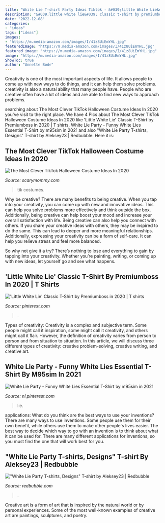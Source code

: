 ```yaml
---
title: "White Lie T-shirt Party Ideas Tiktok - &#039;little White Lie&#039; Classic T-shirt By Premiumboss In 2020"
description: "&#039;little white lie&#039; classic t-shirt by premiumboss in 2020"
date: "2022-12-08"
categories:
- "ideas"
tags: ["ideas"]
images:
- "https://m.media-amazon.com/images/I/41z8UiEmYHL.jpg"
featuredImage: "https://m.media-amazon.com/images/I/41z8UiEmYHL.jpg"
featured_image: "https://m.media-amazon.com/images/I/41z8UiEmYHL.jpg"
image: "https://m.media-amazon.com/images/I/41z8UiEmYHL.jpg"
ShowToc: true
author: "Annette Bode"
---
```



Creativity is one of the most important aspects of life. It allows people to come up with new ways to do things, and it can help them solve problems. creativity is also a natural ability that many people have. People who are creative often have a lot of ideas and are able to find new ways to approach problems.

	

		
searching about The Most Clever TikTok Halloween Costume Ideas In 2020 you've visit to the right place. We have 4 Pics about The Most Clever TikTok Halloween Costume Ideas In 2020 like &#039;Little White Lie&#039; Classic T-Shirt by Premiumboss in 2020 | T shirts, White Lie Party - Funny White Lies Essential T-Shirt by m95sim in 2021 and also &quot;White Lie Party T-shirts, Designs&quot; T-shirt by Aleksey23 | Redbubble. Here it is:
		
    
## The Most Clever TikTok Halloween Costume Ideas In 2020

<img loading=lazy src="https://m.media-amazon.com/images/I/41z8UiEmYHL.jpg" onerror="this.onerror=null;this.src='https://tse3.mm.bing.net/th?id=OIP.ROkOCvDKVS0gc_TXrltfowAAAA&amp;pid=15.1';" alt="The Most Clever TikTok Halloween Costume Ideas In 2020">

_Source: scarymommy.com_

>tik costumes. 

	

Why be creative?
There are many benefits to being creative. When you tap into your creativity, you can come up with new and innovative ideas. This can help you solve problems more effectively and think outside the box. Additionally, being creative can help boost your mood and increase your overall satisfaction with life.
Being creative can also help you connect with others. If you share your creative ideas with others, they may be inspired to do the same. This can lead to deeper and more meaningful relationships. Additionally, expressing your creativity can be a form of self-care. It can help you relieve stress and feel more balanced.

So why not give it a try? There’s nothing to lose and everything to gain by tapping into your creativity. Whether you’re painting, writing, or coming up with new ideas, let yourself go and see what happens.

    
## &#039;Little White Lie&#039; Classic T-Shirt By Premiumboss In 2020 | T Shirts

<img loading=lazy src="https://i.pinimg.com/736x/35/1d/ec/351dec5ee15d72c55e6f90d850603c19.jpg" onerror="this.onerror=null;this.src='https://tse1.mm.bing.net/th?id=OIP.vvRc2YuMLDC6xXwK9bHRtQHaLG&amp;pid=15.1';" alt="&#039;Little White Lie&#039; Classic T-Shirt by Premiumboss in 2020 | T shirts">

_Source: pinterest.com_

>. 

	

Types of creativity:
Creativity is a complex and subjective term. Some people might call it inspiration, some might call it creativity, and others might call it flair. However, the definition of creativity varies from person to person and from situation to situation. In this article, we will discuss three different types of creativity: creative problem-solving, creative writing, and creative art.

    
## White Lie Party - Funny White Lies Essential T-Shirt By M95sim In 2021

<img loading=lazy src="https://i.pinimg.com/originals/c8/c7/8a/c8c78a238bc4106c04bc313816a10319.png" onerror="this.onerror=null;this.src='https://tse4.mm.bing.net/th?id=OIP.Jazs5py8HFiOLG-J31YYIgHaJ4&amp;pid=15.1';" alt="White Lie Party - Funny White Lies Essential T-Shirt by m95sim in 2021">

_Source: nl.pinterest.com_

>lie. 

	

applications: What do you think are the best ways to use your inventions?
There are many ways to use inventions. Some people use them for their own benefit, while others use them to make other people's lives easier. The best way to decide which way to go with an invention is to think about what it can be used for. There are many different applications for inventions, so you must find the one that will work best for you.

    
## &quot;White Lie Party T-shirts, Designs&quot; T-shirt By Aleksey23 | Redbubble

<img loading=lazy src="https://ih1.redbubble.net/image.1638391886.8728/ssrco,classic_tee,mens,fafafa:ca443f4786,front_alt,square_product,600x600.jpg" onerror="this.onerror=null;this.src='https://tse3.mm.bing.net/th?id=OIP.7x_gItknCWTUuD6oaImPiAHaHZ&amp;pid=15.1';" alt="&quot;White Lie Party T-shirts, Designs&quot; T-shirt by Aleksey23 | Redbubble">

_Source: redbubble.com_

>. 

	

Creative art is a form of art that is inspired by the natural world or by personal experiences. Some of the most well-known examples of creative art are paintings, sculptures, and poetry.

